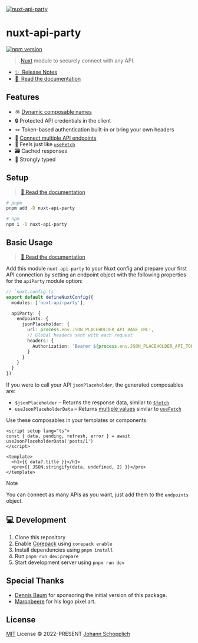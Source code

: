[![nuxt-api-party](./docs/public/og.jpg)](https://nuxt-api-party.byjohann.dev)

# nuxt-api-party

[![npm version](https://img.shields.io/npm/v/nuxt-api-party?color=a1b858&label=)](https://www.npmjs.com/package/nuxt-api-party)

> [Nuxt](https://nuxt.com) module to securely connect with any API.

- [✨ &nbsp;Release Notes](https://github.com/johannschopplich/nuxt-api-party/releases)
- [📖 &nbsp;Read the documentation](https://nuxt-api-party.byjohann.dev)

## Features

- 🪅 [Dynamic composable names](https://nuxt-api-party.byjohann.dev/api/#dynamic-composables)
- 🔒 Protected API credentials in the client
- 🪢 Token-based authentication built-in or bring your own headers
- 🧇 [Connect multiple API endpoints](#basic-usage)
- 🍱 Feels just like [`useFetch`](https://nuxt.com/docs/api/composables/use-fetch)
- 🗃 Cached responses
- 🦾 Strongly typed

## Setup

> [📖 Read the documentation](https://nuxt-api-party.byjohann.dev)

```bash
# pnpm
pnpm add -D nuxt-api-party

# npm
npm i -D nuxt-api-party
```

## Basic Usage

> [📖 Read the documentation](https://nuxt-api-party.byjohann.dev)

Add this module `nuxt-api-party` to your Nuxt config and prepare your first API connection by setting an endpoint object with the following properties for the `apiParty` module option:

```ts
// `nuxt.config.ts`
export default defineNuxtConfig({
  modules: ['nuxt-api-party'],

  apiParty: {
    endpoints: {
      jsonPlaceholder: {
        url: process.env.JSON_PLACEHOLDER_API_BASE_URL!,
        // Global headers sent with each request
        headers: {
          Authorization: `Bearer ${process.env.JSON_PLACEHOLDER_API_TOKEN}`
        }
      }
    }
  }
})
```

If you were to call your API `jsonPlaceholder`, the generated composables are:

- `$jsonPlaceholder` – Returns the response data, similar to [`$fetch`](https://nuxt.com/docs/api/utils/dollarfetch#fetch)
- `useJsonPlaceholderData` – Returns [multiple values](https://nuxt-api-party.byjohann.dev/api/use-my-api-data.html#return-values) similar to [`useFetch`](https://nuxt.com/docs/api/composables/use-fetch)

Use these composables in your templates or components:

```vue
<script setup lang="ts">
const { data, pending, refresh, error } = await useJsonPlaceholderData('posts/1')
</script>

<template>
  <h1>{{ data?.title }}</h1>
  <pre>{{ JSON.stringify(data, undefined, 2) }}</pre>
</template>
```

> [!NOTE]
> You can connect as many APIs as you want, just add them to the `endpoints` object.

## 💻 Development

1. Clone this repository
2. Enable [Corepack](https://github.com/nodejs/corepack) using `corepack enable`
3. Install dependencies using `pnpm install`
4. Run `pnpm run dev:prepare`
5. Start development server using `pnpm run dev`

## Special Thanks

- [Dennis Baum](https://github.com/dennisbaum) for sponsoring the initial version of this package.
- [Maronbeere](https://maronbeere.carrd.co) for his logo pixel art.

## License

[MIT](./LICENSE) License © 2022-PRESENT [Johann Schopplich](https://github.com/johannschopplich)
